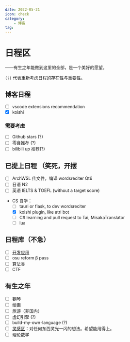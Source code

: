 ```yaml
---
date: 2022-05-21
icon: check
category:
    - 博客
tag:
---
```

# 日程区
<div class="subtitle">——有生之年能做到这里的全部，是一个美好的愿望。</div>

`(?)` 代表重新考虑日程的存在性与重要性。
## 博客日程
- [ ] vscode extensions recommendation
- [x] koishi
### 需要考虑
- [ ] Github stars (?)
- [ ] 零食推荐 (?)
- [ ] bilibili up 推荐(?)
## 已提上日程 <span class="heimu" title="你知道的太多了">（笑死，开摆</span>
- [ ] ArchWSL 传文件，编译 wordsreciter Qt6
- [ ] 日语 N2
- [ ] 英语 IELTS & TOEFL (without a target score)
* CS 自学：
    - [ ] tauri or flask, to dev wordsreciter
    - [x] koishi plugin, like atri bot
    - [ ] C# learning and pull request to Tai, MisakaTranslator
    - [ ] lua

## 日程库（不急）
- [ ] [开发应用](../hide/inspiration.md#编程灵感)
- [ ] osu reform β pass
- [ ] 算法类
- [ ] CTF

## 有生之年
- [ ] 钢琴
- [ ] 绘画
- [ ] 旅游（非国内）
- [ ] 虚幻引擎 (?)
- [ ] build-my-own-language (?)
- [ ] [灵感区](../hide/inspiration.md)：对任何东西灵光一闪的想法。希望能用得上。
- [ ] 理论数学